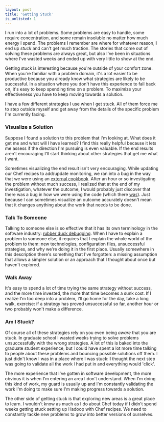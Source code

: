 ```yaml
---
layout: post
title: 'Getting Stuck'
is_unlisted: 1
---
```


I run into a lot of problems.  Some problems are easy to handle, some require concentration, and some remain insoluble no matter how much energy I spend.  The problems I remember are where for whatever reason, I end up _stuck_ and can't get much traction.  The stories that come out of solving these problems are always great, but also I've been in situations where I've wasted weeks and ended up with very little to show at the end.

Getting stuck is interesting because you're outside of your comfort zone.  When you're familiar with a problem domain, it's a lot easier to be productive because you already know what strategies are likely to be successful.  In a situation where you don't have this experience to fall back on, it's easy to keep spending time on a problem.  To maximize your effectiveness you have to keep moving towards a solution.

I have a few different strategies I use when I get stuck.  All of them force me to step outside myself and get away from the details of the specific problem I'm currently facing.

### Visualize a Solution

Suppose I found a solution to this problem that I'm looking at.  What does it get me and what will I have learned?  I find this really helpful because it lets me assess if the direction I'm pursuing is even valuable.  If the end results aren't encouraging I'll start thinking about other strategies that get me what I want.

Sometimes visualizing the end result isn't very encouraging.  While updating our Chef recipes to add/update monitoring, we ran into a bug in the way that we were using an [external cookbook](https://github.com/racker/cookbook-cloudmonitoring).  After an hour or so investigating the problem without much success, I realized that at the end of my investigation, whatever the outcome, I would probably just discover that there was a bug in how we were using the code (which there [was](https://github.com/racker/cookbook-cloudmonitoring/pull/23)).  Just because I can sometimes visualize an outcome accurately doesn't mean that it changes anything about the work that needs to be done.

### Talk To Someone

Talking to someone else is so effective that it has its own terminology in the software industry: [rubber duck debugging](http://www.rubberduckdebugging.com/).  When I have to explain a problem to someone else, it requires that I explain the whole world of the problem to them: new technologies, configuration files, unsuccessful strategies, and why we're doing it in the first place.  Usually somewhere in this description there's something that I've forgotten: a missing assumption that allows a simpler solution or an approach that I thought about once but haven't explored.

### Walk Away

It's easy to spend a lot of time trying the same strategy without success, and the more time invested, the more that time becomes a sunk cost.  If I realize I'm too deep into a problem, I'll go home for the day, take a long walk, exercise: if a strategy has proved unsuccessful so far, another hour or two probably won't make a difference.

### Am I Stuck?

Of course all of these strategies rely on you even being _aware_ that you are stuck.  In graduate school I wasted weeks trying to solve problems unsuccessfully with the wrong strategies.  A lot of this is baked into the graduate student experience, but I could have spent a lot more time talking to people about these problems and bouncing possible solutions off them.  I just didn't know I was in a place where I was stuck: I thought the next step was going to validate all the work I had put in and everything would 'click'.

The more experience that I've gotten in software development, the more obvious it is when I'm entering an area I don't understand.  When I'm doing this kind of work, my guard is usually up and I'm constantly validating the work I'm doing to make sure I'm making progress towards a solution.

The other side of getting stuck is that exploring new areas is a great place to learn.  I wouldn't know as much as I do about Chef today if I didn't spend weeks getting stuck setting up Hadoop with Chef recipes.  We need to constantly tackle new problems to grow into better versions of ourselves.
